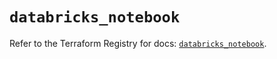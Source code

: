 # `databricks_notebook`

Refer to the Terraform Registry for docs: [`databricks_notebook`](https://registry.terraform.io/providers/databricks/databricks/1.65.1/docs/resources/notebook).
